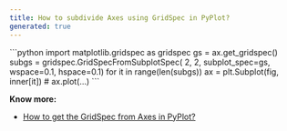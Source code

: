 ```yaml
---
title: How to subdivide Axes using GridSpec in PyPlot?
generated: true
---
```

<div markdown="1" class="ans">
```python
import matplotlib.gridspec as gridspec
gs = ax.get_gridspec()
subgs = gridspec.GridSpecFromSubplotSpec(
    2, 2,
    subplot_spec=gs,
    wspace=0.1, hspace=0.1)
for it in range(len(subgs))
    ax = plt.Subplot(fig, inner[it])
    # ax.plot(...)
```
</div>

**Know more:**
- [How to get the GridSpec from Axes in PyPlot?](/en-US/matplotlib/how-to-get-gridspec-from-axes)
